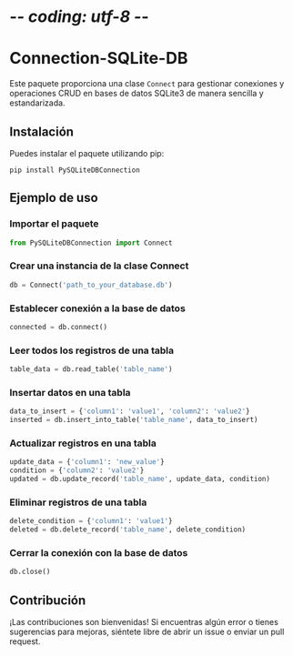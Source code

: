 # -*- coding: utf-8 -*-

# Connection-SQLite-DB

Este paquete proporciona una clase `Connect` para gestionar conexiones y operaciones CRUD en bases de datos SQLite3 de manera sencilla y estandarizada.

## Instalación

Puedes instalar el paquete utilizando pip:
```nash
pip install PySQLiteDBConnection
```

## Ejemplo de uso

### Importar el paquete
```Python
from PySQLiteDBConnection import Connect
```

### Crear una instancia de la clase Connect
```Python
db = Connect('path_to_your_database.db')
```

### Establecer conexión a la base de datos
```Python
connected = db.connect()
```

### Leer todos los registros de una tabla
```Python
table_data = db.read_table('table_name')
```

### Insertar datos en una tabla
```Python
data_to_insert = {'column1': 'value1', 'column2': 'value2'}
inserted = db.insert_into_table('table_name', data_to_insert)
```

### Actualizar registros en una tabla
```Python
update_data = {'column1': 'new_value'}
condition = {'column2': 'value2'}
updated = db.update_record('table_name', update_data, condition)
```

### Eliminar registros de una tabla
```Python
delete_condition = {'column1': 'value1'}
deleted = db.delete_record('table_name', delete_condition)
```

### Cerrar la conexión con la base de datos
```Python
db.close()
```


## Contribución
  ¡Las contribuciones son bienvenidas! Si encuentras algún error o tienes sugerencias para mejoras, siéntete libre de abrir un issue o enviar un pull request.